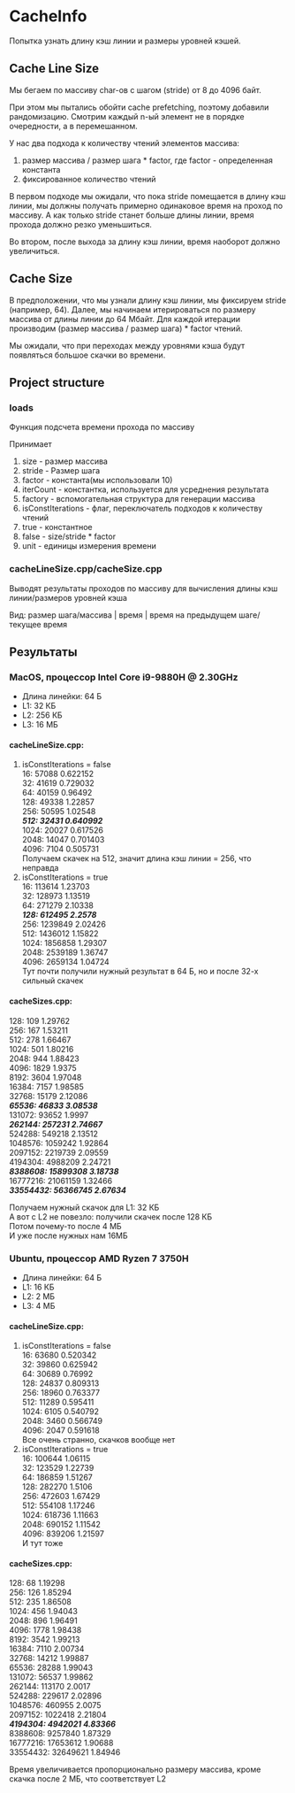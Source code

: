 # CacheInfo
Попытка узнать длину кэш линии и размеры уровней кэшей.
## Сache Line Size 
Мы бегаем по массиву char-ов с шагом (stride) от 8 до 4096 байт. 

При этом мы пытались обойти сache prefetching, поэтому добавили рандомизацию. Смотрим каждый n-ый элемент не в порядке очередности, а в перемешанном.

У нас два подхода к количеству чтений элементов массива:

1. размер массива / размер шага * factor, где factor - определенная константа
2. фиксированное количество чтений

В первом подходе мы ожидали, что пока stride помещается в длину кэш линии, мы должны получать примерно одинаковое время на проход по массиву. А как только stride станет больше длины линии, время прохода должно резко уменьшиться.

Во втором, после выхода за длину кэш линии, время наоборот должно увеличиться.
## Сache Size 
В предположении, что мы узнали длину кэш линии, мы фиксируем stride (например, 64).
Далее, мы начинаем итерироваться по размеру массива от длины линии до 64 Мбайт. Для каждой итерации производим (размер массива / размер шага) * factor чтений.

Мы ожидали, что при переходах между уровнями кэша будут появляться большое скачки во времени.

## Project structure
### loads
Функция подсчета времени прохода по массиву

Принимает
1. size - размер массива
2. stride - Размер шага
3. factor - константа(мы использовали 10)
4. iterCount - константка, используется для усреднения результата
5. factory - вспомогательная структура для генерации массива
6. isConstIterations - флаг, переключатель подходов к количеству чтений
  1. true - константное
  2. false - size/stride * factor
8. unit - единицы измерения времени
### сacheLineSize.cpp/cacheSize.cpp
Выводят результаты проходов по массиву для вычисления длины кэш линии/размеров уровней кэша

Вид: размер шага/массива | время | время на предыдущем шаге/текущее время

## Результаты 

### MacOS, процессор Intel Core i9-9880H @ 2.30GHz 
+ Длина линейки: 64 Б
+ L1: 32 КБ
+ L2: 256 КБ
+ L3: 16 МБ

#### cacheLineSize.cpp: 
1. isConstIterations = false  
  16:   57088  0.622152  
  32:   41619  0.729032  
  64:   40159  0.96492  
  128:  49338  1.22857  
  256:  50595  1.02548  
  ***512:  32431  0.640992***  
  1024: 20027  0.617526  
  2048: 14047  0.701403  
  4096: 7104   0.505731  
  Получаем скачек на 512, значит длина кэш линии = 256, что неправда
2. isConstIterations = true  
  16:   113614   1.23703  
  32:   128973   1.13519  
  64:   271279   2.10338  
  ***128:  612495   2.2578***  
  256:  1239849  2.02426  
  512:  1436012  1.15822  
  1024: 1856858  1.29307  
  2048: 2539189  1.36747  
  4096: 2659134  1.04724  
  Тут почти получили нужный результат в 64 Б, но и после 32-х сильный скачек
  
#### cacheSizes.cpp:
128:      109       1.29762  
256:      167       1.53211  
512:      278       1.66467  
1024:     501       1.80216  
2048:     944       1.88423  
4096:     1829      1.9375  
8192:     3604      1.97048  
16384:    7157      1.98585  
32768:    15179     2.12086  
***65536:    46833     3.08538***  
131072:   93652     1.9997  
***262144:   257231    2.74667***  
524288:   549218    2.13512  
1048576:  1059242   1.92864  
2097152:  2219739   2.09559  
4194304:  4988209   2.24721  
***8388608:  15899308  3.18738***  
16777216: 21061159  1.32466  
***33554432: 56366745  2.67634***  

Получаем нужный скачок для L1: 32 КБ  
А вот с L2  не повезло: получили скачек после 128 КБ  
Потом почему-то после 4 МБ  
И уже после нужных нам 16МБ

### Ubuntu, процессор AMD Ryzen 7 3750H
+ Длина линейки: 64 Б
+ L1: 16 КБ
+ L2: 2 МБ
+ L3: 4 МБ

#### cacheLineSize.cpp:
1. isConstIterations = false  
  16:   63680  0.520342  
  32:   39860  0.625942  
  64:   30689  0.76992  
  128:  24837  0.809313  
  256:  18960  0.763377  
  512:  11289  0.595411  
  1024: 6105   0.540792  
  2048: 3460   0.566749  
  4096: 2047   0.591618  
  Все очень странно, скачков вообще нет
2. isConstIterations = true  
  16:   100644  1.06115  
  32:   123529  1.22739  
  64:   186859  1.51267  
  128:  282270  1.5106  
  256:  472603  1.67429  
  512:  554108  1.17246  
  1024: 618736  1.11663  
  2048: 690152  1.11542  
  4096: 839206  1.21597  
  И тут тоже

#### cacheSizes.cpp:
128:      68       1.19298  
256:      126      1.85294  
512:      235      1.86508  
1024:     456      1.94043  
2048:     896      1.96491  
4096:     1778     1.98438  
8192:     3542     1.99213  
16384:    7110     2.00734  
32768:    14212    1.99887  
65536:    28288    1.99043  
131072:   56537    1.99862  
262144:   113170   2.0017  
524288:   229617   2.02896  
1048576:  460955   2.0075  
2097152:  1022418  2.21804  
***4194304:  4942021  4.83366***  
8388608:  9257840  1.87329  
16777216: 17653612 1.90688  
33554432: 32649621 1.84946

Время увеличивается пропорционально размеру массива, кроме скачка после 2 МБ, что соответствует L2




